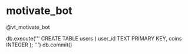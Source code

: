 # motivate_bot
@vt_motivate_bot


db.execute('''
CREATE TABLE users (
    user_id TEXT PRIMARY KEY,
    coins INTEGER
);
''')
db.commit()